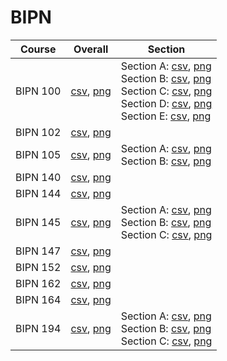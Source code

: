 # BIPN

| Course | Overall | Section |
| ------ | ------- | ------- |
| BIPN 100 | [csv](https://github.com/UCSD-Historical-Enrollment-Data/2025Spring/blob/main/overall/BIPN%20100.csv), [png](https://raw.githubusercontent.com/UCSD-Historical-Enrollment-Data/2025Spring/main/plot_overall/BIPN%20100.png) | Section A: [csv](https://github.com/UCSD-Historical-Enrollment-Data/2025Spring/blob/main/section/BIPN%20100_A.csv), [png](https://raw.githubusercontent.com/UCSD-Historical-Enrollment-Data/2025Spring/main/plot_section/BIPN%20100_A.png)<br>Section B: [csv](https://github.com/UCSD-Historical-Enrollment-Data/2025Spring/blob/main/section/BIPN%20100_B.csv), [png](https://raw.githubusercontent.com/UCSD-Historical-Enrollment-Data/2025Spring/main/plot_section/BIPN%20100_B.png)<br>Section C: [csv](https://github.com/UCSD-Historical-Enrollment-Data/2025Spring/blob/main/section/BIPN%20100_C.csv), [png](https://raw.githubusercontent.com/UCSD-Historical-Enrollment-Data/2025Spring/main/plot_section/BIPN%20100_C.png)<br>Section D: [csv](https://github.com/UCSD-Historical-Enrollment-Data/2025Spring/blob/main/section/BIPN%20100_D.csv), [png](https://raw.githubusercontent.com/UCSD-Historical-Enrollment-Data/2025Spring/main/plot_section/BIPN%20100_D.png)<br>Section E: [csv](https://github.com/UCSD-Historical-Enrollment-Data/2025Spring/blob/main/section/BIPN%20100_E.csv), [png](https://raw.githubusercontent.com/UCSD-Historical-Enrollment-Data/2025Spring/main/plot_section/BIPN%20100_E.png) |
| BIPN 102 | [csv](https://github.com/UCSD-Historical-Enrollment-Data/2025Spring/blob/main/overall/BIPN%20102.csv), [png](https://raw.githubusercontent.com/UCSD-Historical-Enrollment-Data/2025Spring/main/plot_overall/BIPN%20102.png) |  |
| BIPN 105 | [csv](https://github.com/UCSD-Historical-Enrollment-Data/2025Spring/blob/main/overall/BIPN%20105.csv), [png](https://raw.githubusercontent.com/UCSD-Historical-Enrollment-Data/2025Spring/main/plot_overall/BIPN%20105.png) | Section A: [csv](https://github.com/UCSD-Historical-Enrollment-Data/2025Spring/blob/main/section/BIPN%20105_A.csv), [png](https://raw.githubusercontent.com/UCSD-Historical-Enrollment-Data/2025Spring/main/plot_section/BIPN%20105_A.png)<br>Section B: [csv](https://github.com/UCSD-Historical-Enrollment-Data/2025Spring/blob/main/section/BIPN%20105_B.csv), [png](https://raw.githubusercontent.com/UCSD-Historical-Enrollment-Data/2025Spring/main/plot_section/BIPN%20105_B.png) |
| BIPN 140 | [csv](https://github.com/UCSD-Historical-Enrollment-Data/2025Spring/blob/main/overall/BIPN%20140.csv), [png](https://raw.githubusercontent.com/UCSD-Historical-Enrollment-Data/2025Spring/main/plot_overall/BIPN%20140.png) |  |
| BIPN 144 | [csv](https://github.com/UCSD-Historical-Enrollment-Data/2025Spring/blob/main/overall/BIPN%20144.csv), [png](https://raw.githubusercontent.com/UCSD-Historical-Enrollment-Data/2025Spring/main/plot_overall/BIPN%20144.png) |  |
| BIPN 145 | [csv](https://github.com/UCSD-Historical-Enrollment-Data/2025Spring/blob/main/overall/BIPN%20145.csv), [png](https://raw.githubusercontent.com/UCSD-Historical-Enrollment-Data/2025Spring/main/plot_overall/BIPN%20145.png) | Section A: [csv](https://github.com/UCSD-Historical-Enrollment-Data/2025Spring/blob/main/section/BIPN%20145_A.csv), [png](https://raw.githubusercontent.com/UCSD-Historical-Enrollment-Data/2025Spring/main/plot_section/BIPN%20145_A.png)<br>Section B: [csv](https://github.com/UCSD-Historical-Enrollment-Data/2025Spring/blob/main/section/BIPN%20145_B.csv), [png](https://raw.githubusercontent.com/UCSD-Historical-Enrollment-Data/2025Spring/main/plot_section/BIPN%20145_B.png)<br>Section C: [csv](https://github.com/UCSD-Historical-Enrollment-Data/2025Spring/blob/main/section/BIPN%20145_C.csv), [png](https://raw.githubusercontent.com/UCSD-Historical-Enrollment-Data/2025Spring/main/plot_section/BIPN%20145_C.png) |
| BIPN 147 | [csv](https://github.com/UCSD-Historical-Enrollment-Data/2025Spring/blob/main/overall/BIPN%20147.csv), [png](https://raw.githubusercontent.com/UCSD-Historical-Enrollment-Data/2025Spring/main/plot_overall/BIPN%20147.png) |  |
| BIPN 152 | [csv](https://github.com/UCSD-Historical-Enrollment-Data/2025Spring/blob/main/overall/BIPN%20152.csv), [png](https://raw.githubusercontent.com/UCSD-Historical-Enrollment-Data/2025Spring/main/plot_overall/BIPN%20152.png) |  |
| BIPN 162 | [csv](https://github.com/UCSD-Historical-Enrollment-Data/2025Spring/blob/main/overall/BIPN%20162.csv), [png](https://raw.githubusercontent.com/UCSD-Historical-Enrollment-Data/2025Spring/main/plot_overall/BIPN%20162.png) |  |
| BIPN 164 | [csv](https://github.com/UCSD-Historical-Enrollment-Data/2025Spring/blob/main/overall/BIPN%20164.csv), [png](https://raw.githubusercontent.com/UCSD-Historical-Enrollment-Data/2025Spring/main/plot_overall/BIPN%20164.png) |  |
| BIPN 194 | [csv](https://github.com/UCSD-Historical-Enrollment-Data/2025Spring/blob/main/overall/BIPN%20194.csv), [png](https://raw.githubusercontent.com/UCSD-Historical-Enrollment-Data/2025Spring/main/plot_overall/BIPN%20194.png) | Section A: [csv](https://github.com/UCSD-Historical-Enrollment-Data/2025Spring/blob/main/section/BIPN%20194_A.csv), [png](https://raw.githubusercontent.com/UCSD-Historical-Enrollment-Data/2025Spring/main/plot_section/BIPN%20194_A.png)<br>Section B: [csv](https://github.com/UCSD-Historical-Enrollment-Data/2025Spring/blob/main/section/BIPN%20194_B.csv), [png](https://raw.githubusercontent.com/UCSD-Historical-Enrollment-Data/2025Spring/main/plot_section/BIPN%20194_B.png)<br>Section C: [csv](https://github.com/UCSD-Historical-Enrollment-Data/2025Spring/blob/main/section/BIPN%20194_C.csv), [png](https://raw.githubusercontent.com/UCSD-Historical-Enrollment-Data/2025Spring/main/plot_section/BIPN%20194_C.png) |
